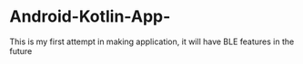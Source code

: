 # Android-Kotlin-App-
This is my first attempt in making application, it will have BLE features in the future
